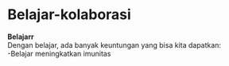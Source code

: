 # Belajar-kolaborasi

**Belajarr**<br>
Dengan belajar, ada banyak keuntungan yang bisa kita dapatkan:<br>
-Belajar meningkatkan imunitas

